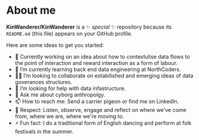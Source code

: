 # About me 


**KinWanderer/KinWanderer** is a ✨ _special_ ✨ repository because its `README.md` (this file) appears on your GitHub profile.

Here are some ideas to get you started:

- 🔭 Currently working on an idea about how to contextulise data flows to the point of interaction and reward interaction as a form of labour. 
- 🌱 I’m currently learning back end data engineering at NorthCoders. 
- 🙋‍♂️ I’m looking to collaborate on estabilished and emerging ideas of data goverances structures. 
- 🤔 I’m looking for help with data infastructure. 
- 💬 Ask me about cyborg anthropolgy. 
- 📫 How to reach me: Send a carrier pigeon or find me on LinkedIn. 
- 🧭 Respect: Listen, observe, engage and reflect on where we've come from, where we are, where we're moving to. 
- ⚡ Fun fact: I do a traditional form of English dancing and perform at folk festivals in the summer.  

